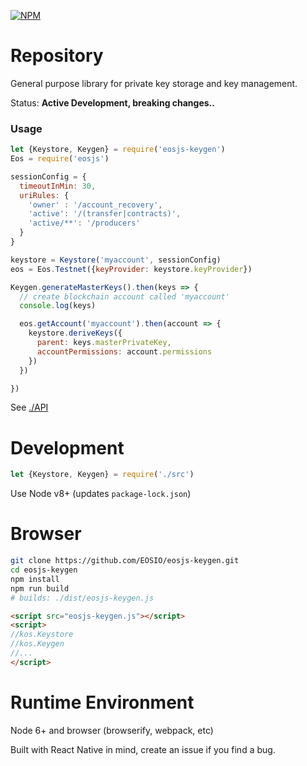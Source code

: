 <!--[![Build Status](https://travis-ci.org/EOSIO/eosjs-keygen.svg?branch=master)](https://travis-ci.org/EOSIO/eosjs-keygen)-->
[![NPM](https://img.shields.io/npm/v/eosjs-keygen.svg)](https://www.npmjs.org/package/eosjs-keygen)

# Repository

General purpose library for private key storage and key management.

Status: **Active Development, breaking changes..**

### Usage

```javascript
let {Keystore, Keygen} = require('eosjs-keygen')
Eos = require('eosjs')

sessionConfig = {
  timeoutInMin: 30,
  uriRules: {
    'owner' : '/account_recovery',
    'active': '/(transfer|contracts)',
    'active/**': '/producers'
  }
}

keystore = Keystore('myaccount', sessionConfig)
eos = Eos.Testnet({keyProvider: keystore.keyProvider})

Keygen.generateMasterKeys().then(keys => {
  // create blockchain account called 'myaccount'
  console.log(keys)

  eos.getAccount('myaccount').then(account => {
    keystore.deriveKeys({
      parent: keys.masterPrivateKey,
      accountPermissions: account.permissions
    })
  })

})
```

See [./API](./API.md)

# Development

```javascript
let {Keystore, Keygen} = require('./src')
```

Use Node v8+ (updates `package-lock.json`)

# Browser

```bash
git clone https://github.com/EOSIO/eosjs-keygen.git
cd eosjs-keygen
npm install
npm run build
# builds: ./dist/eosjs-keygen.js
```

```html
<script src="eosjs-keygen.js"></script>
<script>
//kos.Keystore
//kos.Keygen
//...
</script>
```

# Runtime Environment

Node 6+ and browser (browserify, webpack, etc)

Built with React Native in mind, create an issue if you find a bug.
